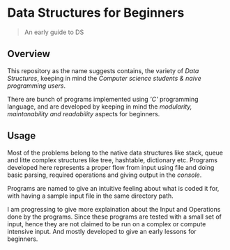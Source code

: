 # Data Structures for Beginners
> An early guide to DS     

## Overview

This repository as the name suggests contains, the variety of *Data Structures*, keeping in mind the *Computer science students & naive programming users*. 

   There are bunch of programs implemented using *'C'* programming language, and are developed by keeping in mind the  *modularity,  maintanability  and  readability* aspects for beginners.

## Usage

Most of the problems belong to the native data structures like stack, queue and litte complex structures like tree, hashtable, dictionary etc. Programs developed here represents a proper flow from input using file and doing basic parsing, required operations and giving output in the *console*. 



Programs are named to give an intuitive feeling about what is coded it for, with having a sample input file in the same directory path.

I am progressing to give more explaination about the Input and Operations done by the programs. Since these programs are tested with a small set of input, hence they are not claimed to be run on a complex or compute intensive input. And mostly developed to give an early lessons for beginners.
